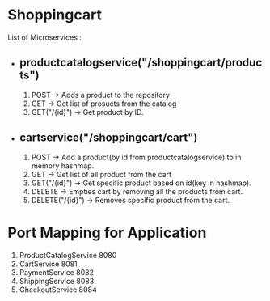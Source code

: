 # Shoppingcart

List of Microservices :

- ## productcatalogservice("/shoppingcart/products")
  1. POST -> Adds a product to the repository
  2. GET -> Get list of prosucts from the catalog
  3. GET("/{id}") -> Get product by ID.
  
- ## cartservice("/shoppingcart/cart")
  1. POST -> Add a product(by id from productcatalogservice) to in memory hashmap.
  2. GET -> Get list of all product from the cart
  3. GET("/{id}") -> Get specific product based on id(key in hashmap).
  4. DELETE -> Empties cart by removing all the products from cart.
  5. DELETE("/{id}") -> Removes specific product from the cart.
  
# Port Mapping for Application
 1) ProductCatalogService  8080
 2) CartService  8081
 3) PaymentService 8082
 4) ShippingService 8083
 5) CheckoutService 8084

